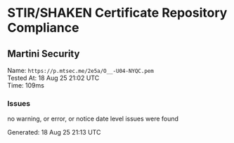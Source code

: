 # STIR/SHAKEN Certificate Repository Compliance

## Martini Security

Name: `https://p.mtsec.me/2e5a/O__-U04-NYQC.pem`\
Tested At: 18 Aug 25 21:02 UTC\
Time: 109ms

### Issues

no warning, or error, or notice date level issues were found

Generated: 18 Aug 25 21:13 UTC